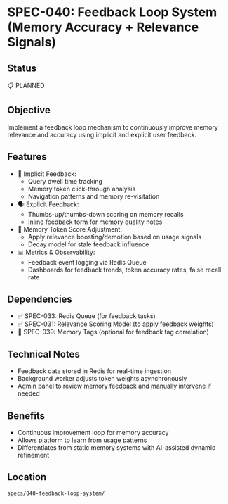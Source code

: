 # SPEC-040: Feedback Loop System (Memory Accuracy + Relevance Signals)

## Status
📋 PLANNED

## Objective
Implement a feedback loop mechanism to continuously improve memory relevance and accuracy using implicit and explicit user feedback.

## Features
- 🔁 Implicit Feedback:
  - Query dwell time tracking
  - Memory token click-through analysis
  - Navigation patterns and memory re-visitation
- 🗣️ Explicit Feedback:
  - Thumbs-up/thumbs-down scoring on memory recalls
  - Inline feedback form for memory quality notes
- 🧠 Memory Token Score Adjustment:
  - Apply relevance boosting/demotion based on usage signals
  - Decay model for stale feedback influence
- 📊 Metrics & Observability:
  - Feedback event logging via Redis Queue
  - Dashboards for feedback trends, token accuracy rates, false recall rate

## Dependencies
- ✅ SPEC-033: Redis Queue (for feedback tasks)
- ✅ SPEC-031: Relevance Scoring Model (to apply feedback weights)
- 🔄 SPEC-039: Memory Tags (optional for feedback tag correlation)

## Technical Notes
- Feedback data stored in Redis for real-time ingestion
- Background worker adjusts token weights asynchronously
- Admin panel to review memory feedback and manually intervene if needed

## Benefits
- Continuous improvement loop for memory accuracy
- Allows platform to learn from usage patterns
- Differentiates from static memory systems with AI-assisted dynamic refinement

## Location
`specs/040-feedback-loop-system/`
